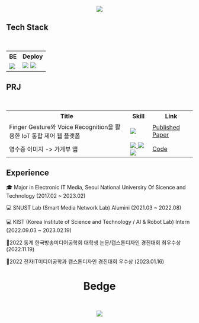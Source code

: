

<p align="center">
  <img src="https://capsule-render.vercel.app/api?type=wave&color=F6BB43&height=300&section=header&text=%20&fontSize=40" align="center" >
</p>
<h2 align="left">Tech Stack </h2>
  <br>
<table align="center">
  <tr>
    <th>BE</th>
    <th>Deploy</th>
  </tr>
  <tr>
    <td><a href="" target="_bl1a0nk"><img src="https://img.shields.io/badge/Spring-FFFFFF?style=round&logo=Spring&logoColor=#6DB33F"/></a></td>
        <td><a href="" target="_bl1a0nk"><img src="https://img.shields.io/badge/Jenkins-FFFFFF?style=round&logo=Jenkins&logoColor=#6DB33F"/></a>
    <a href="" target="_bl1a0nk"><img src="https://img.shields.io/badge/Docker-FFFFFF?style=round&logo=Docker&logoColor=#6DB33F"/></a></td>
  </tr>
</table>


<h2 align="left">PRJ </h2>
  <br>
<table align="center">
  <tr>
    <th>Title</th>
    <th>Skill</th>
    <th>Link</th>
  </tr>
  <tr>
    <td>Finger Gesture와 Voice Recognition을 활용한 IoT 통합 제어 웹  플랫폼</td>
    <td><a href="" target="_blank11"><img src="https://img.shields.io/badge/Flask-FFFFFF?style=round&logo=Flask&logoColor=#6DB33F"/></td>
    <td><a href="https://www.dbpia.co.kr/journal/articleDetail?nodeId=NODE11174612">Published Paper </a></td>
  </tr>
    <tr>
    <td>영수증 이미지 -> 가계부 앱</td>
    <td><a href="/api1111" target="_blank"><img src="https://img.shields.io/badge/Spring-FFFFFF?style=round&logo=Spring&logoColor=#6DB33F"/>
      <img src="https://img.shields.io/badge/React-FFFFFF?style=round&logo=React&logoColor=#6DB33F"/><img src="https://img.shields.io/badge/Docker-FFFFFF?style=round&logo=Docker&logoColor=#6DB33F"/></td>
      <td><a href="https://github.com/dev1week/Receipt-Service">Code</a></td>
  </tr>
</table>

<h2 align="left">Experience </h2>
<p align="center">


🎓 Major in Electronic IT Media, Seoul National Universiry Of Sicence and Technology (2017.02 ~ 2023.02)



💻 SNUST Lab (Smart Media Network Lab)                               Alumini (2021.03 ~ 2022.08)



💻 KIST (Korea Institute of Science and Technology / AI & Robot Lab) Intern (2022.09.03 ~ 2023.02.19)



🏅2022 동계 한국방송미디어공학회 대학생 논문/캡스톤디자인 경진대회 최우수상 (2022.11.19)
  
  
🏅2022 전자IT미디어공학과 캡스톤디자인 경진대회 우수상 (2023.01.16)
  </p>
<h1 align="center"> Bedge </h1>
  <br> 
<p align="center">
  <img src="http://mazassumnida.wtf/api/v2/generate_badge?boj=rondo2860" align="center" >
</p>




<!--

<p align="center">
  <img src="https://capsule-render.vercel.app/api?type=wave&color=F6BB43&height=300&section=header&text=%20&fontSize=40" align="center" >
</p>
![header](https://capsule-render.vercel.app/api?type=wave&color=auto&height=300&section=header&text=1Week%20&fontSize=90)
**dev1week/dev1week** is a ✨ _special_ ✨ repository because its `README.md` (this file) appears on your GitHub profile.
[![Solved.ac Profile](http://mazassumnida.wtf/api/v2/generate_badge?boj=rondo2860)](https://solved.ac/rondo2860/)
Here are some ideas to get you started:

- 🔭 I’m currently working on ...
- 🌱 I’m currently learning ...
- 👯 I’m looking to collaborate on ...
- 🤔 I’m looking for help with ...
- 💬 Ask me about ...
- 📫 How to reach me: ...
- 😄 Pronouns: ...
- ⚡ Fun fact: ...
-->


<!--
![header](https://capsule-render.vercel.app/api?type=wave&color=auto&height=300&section=header&text=1Week%20&fontSize=90)
**dev1week/dev1week** is a ✨ _special_ ✨ repository because its `README.md` (this file) appears on your GitHub profile.
[![Solved.ac Profile](http://mazassumnida.wtf/api/v2/generate_badge?boj=rondo2860)](https://solved.ac/rondo2860/)
Here are some ideas to get you started:

- 🔭 I’m currently working on ...
- 🌱 I’m currently learning ...
- 👯 I’m looking to collaborate on ...
- 🤔 I’m looking for help with ...
- 💬 Ask me about ...
- 📫 How to reach me: ...
- 😄 Pronouns: ...
- ⚡ Fun fact: ...
-->
